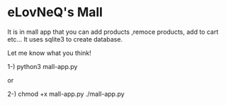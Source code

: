 # eLovNeQ's Mall

It is in mall app that you can add products ,remoce products, add to cart etc...
It uses sqlite3 to create database.

Let me know what you think!



1-) python3 mall-app.py

or

2-) chmod +x mall-app.py
    ./mall-app.py
